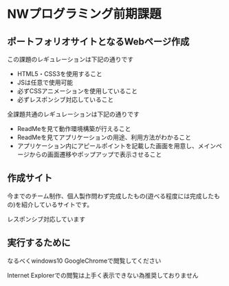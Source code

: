 # NWプログラミング前期課題

## ポートフォリオサイトとなるWebページ作成

この課題のレギュレーションは下記の通りです

- HTML5・CSS3を使用すること
- JSは任意で使用可能
- 必ずCSSアニメーションを使用していること
- 必ずレスポンシブ対応していること

全課題共通のレギュレーションは下記の通りです

- ReadMeを見て動作環境構築が行えること
- ReadMeを見てアプリケーションの用途、利用方法がわかること
- アプリケーション内にアピールポイントを記載した画面を用意し、メインページからの画面遷移やポップアップで表示させること

## 作成サイト

今までのチーム制作、個人製作問わず完成したもの(遊べる程度には完成したもの)を紹介しているサイトです。

レスポンシブ対応しています

## 実行するために

なるべくwindows10 GoogleChromeで閲覧してください

Internet Explorerでの閲覧は上手く表示できない為推奨しておりません
